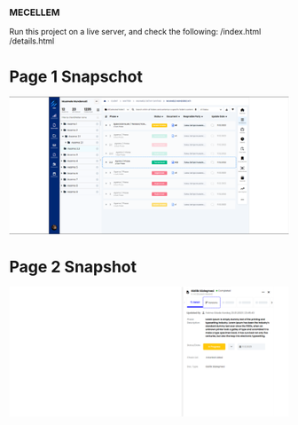 ### MECELLEM
Run this project on a live server, and check the following:
   /index.html
   /details.html  

# Page 1 Snapschot
![First Page Image](SnapShots/FirstPage.png)

# Page 2 Snapshot
![Second Page Image](SnapShots/details.png)